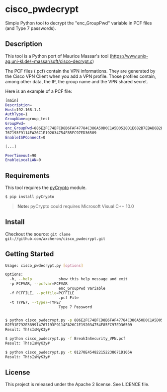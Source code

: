 cisco_pwdecrypt
===============

Simple Python tool to decrypt the "enc_GroupPwd" variable in PCF files (and Type 7 passwords).

## Description

This tool is a Python port of Maurice Massar's tool (https://www.unix-ag.uni-kl.de/~massar/soft/cisco-decrypt.c)

The PCF files (.pcf) contain the VPN informations. They are generated by the Cisco VPN Client when you add a VPN profile.
Those profiles contain, among other data, the IP, the group name and the VPN shared secret.

Here is an example of a PCF file:

```bash
[main]
Description=
Host=192.168.1.1
AuthType=1
GroupName=group_test
GroupPwd=
enc_GroupPwd=886E2FC74BFCD8B6FAF47784C386A50D0C1A5D0528D1E682B7EBAB6B2E91E792E389914
767193F9114FA26C1E192034754F85FC97ED36509
EnableISPConnect=0

[...]

PeerTimeout=90
EnableLocalLAN=0
```

## Requirements

This tool requires the [pyCrypto](https://www.dlitz.net/software/pycrypto/) module.

```bash
$ pip install pyCrypto
```

> **Note:** pyCrypto could requires Microsoft Visual C++ 10.0

## Install

Checkout the source: `git clone git://github.com/axcheron/cisco_pwdecrypt.git`

## Getting Started

```bash
Usage: cisco_pwdecrypt.py [options]

Options:
  -h, --help            show this help message and exit
  -p PCFVAR, --pcfvar=PCFVAR
                        enc_GroupPwd Variable
  -f PCFFILE, --pcffile=PCFFILE
                        .pcf File
  -t TYPE7, --type7=TYPE7
                        Type 7 Password


$ python cisco_pwdecrypt.py -p 886E2FC74BFCD8B6FAF47784C386A50D0C1A5D0528D1E682B7EBAB6
B2E91E792E389914767193F9114FA26C1E192034754F85FC97ED36509
Result: Th!sIsMyK3y#

$ python cisco_pwdecrypt.py -f BreakInSecurity_VPN.pcf
Result: Th!sIsMyK3y#

$ python cisco_pwdecrypt.py -t 01270E454822152238671D105A
Result: Th!sIsMyK3y#
```

## License

This project is released under the Apache 2 license. See LICENCE file.